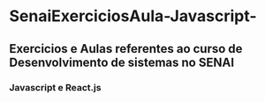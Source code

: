 # SenaiExerciciosAula-Javascript-
## Exercicios e Aulas referentes ao curso de Desenvolvimento de sistemas no SENAI
### Javascript e React.js
